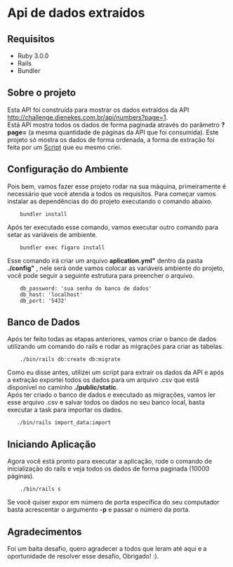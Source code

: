 # Api de dados extraídos

## Requisitos
    
- <a>Ruby 3.0.0</a> 
- <a>Rails</a>
- <a>Bundler</a>

## Sobre o projeto

<p>
    Esta API foi construída para mostrar os dados extraídos da API 
    <a href="http://challenge.dienekes.com.br/api/numbers?page=1">http://challenge.dienekes.com.br/api/numbers?page=1</a>.
    <br>
    Está API mostra todos os dados de forma paginada através do parâmetro <strong>?page=</strong> (a mesma quantidade de 
    páginas da API que foi consumida). Este projeto só mostra os dados de forma ordenada, a forma de extração foi feita por um 
    <a href="">Script</a> que eu mesmo criei.
</p>

## Configuração do Ambiente

<p>
    Pois bem, vamos fazer esse projeto rodar na sua máquina, primeiramente é necessário que você atenda a todos os
    requisitos. Para começar vamos instalar as dependências do do projeto executando o comando abaixo.
</p>

```
    bundler install
```

<p>
    Após ter executado esse comando, vamos executar outro comando para setar as variáveis de ambiente.
</p>

```
    bundler exec figaro install
```

<p>
    Esse comando irá criar um arquivo <strong>aplication.yml"</strong> dentro da pasta <strong>./config"</strong>
    , nele será onde vamos colocar as variáveis ambiente do projeto, você
    pode seguir a seguinte estrutura para preencher o arquivo.
</p>

```
    db_password: 'sua senha do banco de dados'
    db_host: 'localhost'
    db_port: '5432'
```

## Banco de Dados
<p>
    Após ter feito todas as etapas anteriores, vamos criar o banco de dados utilizando um comando do rails e rodar as
    migrações para criar as tabelas.
</p>

```
    ./bin/rails db:create db:migrate
```

<p>
    Como eu disse antes, utilizei um script para extrair os dados da API e após a extração
    exportei todos os dados para um arquivo .csv que está disponível no caminho <strong>./public/static</strong>. <br>
    Após ter criado o banco de dados e executado as migrações, vamos ler esse arquivo .csv e salvar todos os dados no 
    seu banco local, basta executar a task para importar os dados.
</p>

```
   ./bin/rails import_data:import 
```

## Iniciando Aplicação

<p>
    Agora você está pronto para executar a aplicação, rode o comando de inicialização do rails e veja todos os dados de
    forma paginada (10000 páginas).
</p>

```
    ./bin/rails s
```

<p>
    Se você quiser expor em número de porta específica do seu computador basta acrescentar o argumento <strong>-p</strong>
    e passar o número da porta.
</p>

## Agradecimentos

<p>Foi um baita desafio, quero agradecer a todos que leram até aqui e a oportunidade de resolver esse desafio, Obrigado! :).</p>